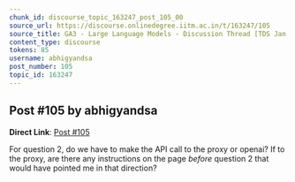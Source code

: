 ```yaml
---
chunk_id: discourse_topic_163247_post_105_00
source_url: https://discourse.onlinedegree.iitm.ac.in/t/163247/105
source_title: GA3 - Large Language Models - Discussion Thread [TDS Jan 2025]
content_type: discourse
tokens: 85
username: abhigyandsa
post_number: 105
topic_id: 163247
---
```


## Post #105 by abhigyandsa

**Direct Link**: [Post #105](https://discourse.onlinedegree.iitm.ac.in/t/163247/105)

For question 2, do we have to make the API call to the proxy or openai? If to the proxy, are there any instructions on the page *before* question 2 that would have pointed me in that direction?
